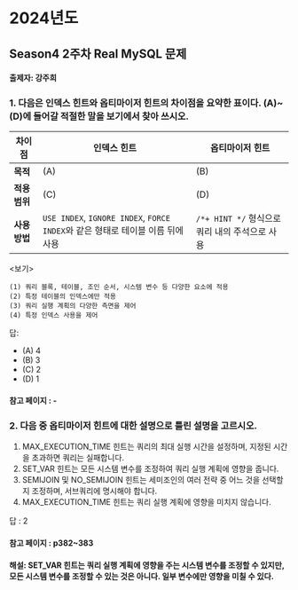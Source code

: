 # 2024년도
## Season4 2주차 Real MySQL 문제
#### 출제자: 강주희

### 1. 다음은 인덱스 힌트와 옵티마이저 힌트의 차이점을 요약한 표이다. (A)~(D)에 들어갈 적절한 말을 보기에서 찾아 쓰시오.

| 차이점 | 인덱스 힌트 | 옵티마이저 힌트 |
|--------|--------------|-----------------|
| **목적** | (A) | (B) |
| **적용 범위** | (C) | (D) |
| **사용 방법** | `USE INDEX`, `IGNORE INDEX`, `FORCE INDEX`와 같은 형태로 테이블 이름 뒤에 사용 | `/*+ HINT */` 형식으로 쿼리 내의 주석으로 사용 |

<보기>
```
(1) 쿼리 블록, 테이블, 조인 순서, 시스템 변수 등 다양한 요소에 적용
(2) 특정 테이블의 인덱스에만 적용
(3) 쿼리 실행 계획의 다양한 측면을 제어
(4) 특정 인덱스 사용을 제어
```


답: 
- (A) 4
- (B) 3
- (C) 2
- (D) 1

#### 참고 페이지 : -


### 2. 다음 중 옵티마이저 힌트에 대한 설명으로 틀린 설명을 고르시오.

1. MAX_EXECUTION_TIME 힌트는 쿼리의 최대 실행 시간을 설정하며, 지정된 시간을 초과하면 쿼리는 실패합니다.
2. SET_VAR 힌트는 모든 시스템 변수를 조정하여 쿼리 실행 계획에 영향을 줍니다.
3. SEMIJOIN 및 NO_SEMIJOIN 힌트는 세미조인의 여러 전략 중 어느 것을 선택할지 조정하며, 서브쿼리에 명시해야 합니다.
4. MAX_EXECUTION_TIME 힌트는 쿼리 실행 계획에 영향을 미치지 않습니다.


답 : 2

#### 참고 페이지 : p382~383
#### 해설:  SET_VAR 힌트는 쿼리 실행 계획에 영향을 주는 시스템 변수를 조정할 수 있지만, 모든 시스템 변수를 조정할 수 있는 것은 아니다. 일부 변수에만 영향을 미칠 수 있다.
